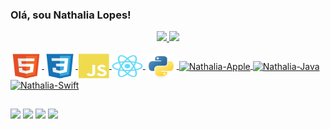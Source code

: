 ### Olá, sou Nathalia Lopes!

<div align="center">
  <a href="https://github.com/nathslopess">
  <img height="180em" src="https://github-readme-stats.vercel.app/api?username=nathslopess&show_icons=true&theme=ocean_dark&include_all_commits=true&count_private=true"/>
  <img height="180em" src="https://github-readme-stats.vercel.app/api/top-langs/?username=nathslopess&layout=compact&langs_count=7&theme=ocean_dark"/>
</div>

<div style="display: inline_block"><br>
  <img align="center" alt="Nathalia-HTML" height="40" width="50" src="https://raw.githubusercontent.com/devicons/devicon/master/icons/html5/html5-original.svg">
  <img align="center" alt="Nathalia-CSS" height="40" width="50" src="https://raw.githubusercontent.com/devicons/devicon/master/icons/css3/css3-original.svg">
  <img align="center" alt="Nathalia-Js" height="40" width="50" src="https://raw.githubusercontent.com/devicons/devicon/master/icons/javascript/javascript-plain.svg">
  <img align="center" alt="Nathalia-React" height="40" width="50" src="https://raw.githubusercontent.com/devicons/devicon/master/icons/react/react-original.svg">
  <img align="center" alt="Nathalia-Python" height="40" width="50" src="https://raw.githubusercontent.com/devicons/devicon/master/icons/python/python-original.svg">
  <img align="center" alt="Nathalia-Apple" height="40" width="50" src="https://cdn.jsdelivr.net/gh/devicons/devicon/icons/apple/apple-original.svg" />
  <img align="center" alt="Nathalia-Java" height="40" width="50" src="https://cdn.jsdelivr.net/gh/devicons/devicon/icons/java/java-plain.svg" />
  <img align="center" alt="Nathalia-Swift" height="40" width="50" src="https://cdn.jsdelivr.net/gh/devicons/devicon/icons/swift/swift-plain.svg" />  
</div>

##

<div> 

  <a href="https://instagram.com/llopes.nath" target="_blank"><img src="https://img.shields.io/badge/-Instagram-%23E4405F?style=for-the-badge&logo=instagram&logoColor=white" target="_blank"></a>
 <a href="https://discord.gg/llopes.nath#5129" target="_blank"><img src="https://img.shields.io/badge/Discord-7289DA?style=for-the-badge&logo=discord&logoColor=white" target="_blank"></a> 
  <a href = "mailto:nathalia-silvalopes@outlook.com"><img src="https://img.shields.io/badge/-Gmail-%23333?style=for-the-badge&logo=gmail&logoColor=white" target="_blank"></a>
  <a href="https://www.linkedin.com/in/nathalia-lopes-6b8738216/" target="_blank"><img src="https://img.shields.io/badge/-LinkedIn-%230077B5?style=for-the-badge&logo=linkedin&logoColor=white" target="_blank"></a>
 
</div>
